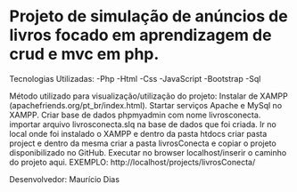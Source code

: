 <h1>Projeto de simulação de anúncios de livros focado em aprendizagem de crud e mvc em php.</h1>

Tecnologias Utilizadas:
-Php
-Html
-Css
-JavaScript
-Bootstrap
-Sql

Método utilizado para visualização/utilização do projeto:
Instalar de XAMPP (apachefriends.org/pt_br/index.html).
Startar serviços Apache e MySql no XAMPP.
Criar base de dados phpmyadmin com nome livrosconecta.
importar arquivo livrosconecta.slq na base de dados que foi criada.
Ir no local onde foi instalado o XAMPP e dentro da pasta htdocs criar pasta project e dentro da mesma criar a pasta livrosConecta e copiar o projeto disponibilizado no GitHub.
Executar no browser localhost/inserir o caminho do projeto aqui. EXEMPLO: http://localhost/projects/livrosConecta/



Desenvolvedor: Maurício Dias 